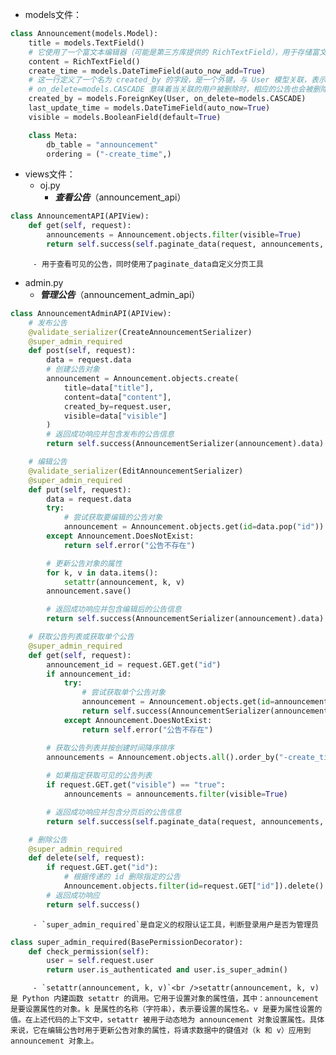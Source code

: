 - models文件：
```python
class Announcement(models.Model):
    title = models.TextField()
    # 它使用了一个富文本编辑器（可能是第三方库提供的 RichTextField），用于存储富文本内容，通常是 HTML。
    content = RichTextField()
    create_time = models.DateTimeField(auto_now_add=True)
    # 这一行定义了一个名为 created_by 的字段，是一个外键，与 User 模型关联，表示这个公告是由哪个用户创建的。
    # on_delete=models.CASCADE 意味着当关联的用户被删除时，相应的公告也会被删除。
    created_by = models.ForeignKey(User, on_delete=models.CASCADE)
    last_update_time = models.DateTimeField(auto_now=True)
    visible = models.BooleanField(default=True)

    class Meta:
        db_table = "announcement"
        ordering = ("-create_time",)
```

- views文件：
   - oj.py
      - **_查看公告_**（announcement_api）
```python
class AnnouncementAPI(APIView):
    def get(self, request):
        announcements = Announcement.objects.filter(visible=True)
        return self.success(self.paginate_data(request, announcements, AnnouncementSerializer))

```

         - 用于查看可见的公告，同时使用了paginate_data自定义分页工具
   - admin.py
      - **_管理公告_**（announcement_admin_api）
```python
class AnnouncementAdminAPI(APIView):
    # 发布公告
    @validate_serializer(CreateAnnouncementSerializer)
    @super_admin_required
    def post(self, request):
        data = request.data
        # 创建公告对象
        announcement = Announcement.objects.create(
            title=data["title"],
            content=data["content"],
            created_by=request.user,
            visible=data["visible"]
        )
        # 返回成功响应并包含发布的公告信息
        return self.success(AnnouncementSerializer(announcement).data)

    # 编辑公告
    @validate_serializer(EditAnnouncementSerializer)
    @super_admin_required
    def put(self, request):
        data = request.data
        try:
            # 尝试获取要编辑的公告对象
            announcement = Announcement.objects.get(id=data.pop("id"))
        except Announcement.DoesNotExist:
            return self.error("公告不存在")

        # 更新公告对象的属性
        for k, v in data.items():
            setattr(announcement, k, v)
        announcement.save()

        # 返回成功响应并包含编辑后的公告信息
        return self.success(AnnouncementSerializer(announcement).data)

    # 获取公告列表或获取单个公告
    @super_admin_required
    def get(self, request):
        announcement_id = request.GET.get("id")
        if announcement_id:
            try:
                # 尝试获取单个公告对象
                announcement = Announcement.objects.get(id=announcement_id)
                return self.success(AnnouncementSerializer(announcement).data)
            except Announcement.DoesNotExist:
                return self.error("公告不存在")

        # 获取公告列表并按创建时间降序排序
        announcements = Announcement.objects.all().order_by("-create_time")
        
        # 如果指定获取可见的公告列表
        if request.GET.get("visible") == "true":
            announcements = announcements.filter(visible=True)

        # 返回成功响应并包含分页后的公告信息
        return self.success(self.paginate_data(request, announcements, AnnouncementSerializer))

    # 删除公告
    @super_admin_required
    def delete(self, request):
        if request.GET.get("id"):
            # 根据传递的 id 删除指定的公告
            Announcement.objects.filter(id=request.GET["id"]).delete()
        # 返回成功响应
        return self.success()

```

         - `super_admin_required`是自定义的权限认证工具，判断登录用户是否为管理员
```python
class super_admin_required(BasePermissionDecorator):
    def check_permission(self):
        user = self.request.user
        return user.is_authenticated and user.is_super_admin()

```

         - `setattr(announcement, k, v)`<br />setattr(announcement, k, v) 是 Python 内建函数 setattr 的调用。它用于设置对象的属性值，其中：announcement 是要设置属性的对象。k 是属性的名称（字符串），表示要设置的属性名。v 是要为属性设置的值。在上述代码的上下文中，setattr 被用于动态地为 announcement 对象设置属性。具体来说，它在编辑公告时用于更新公告对象的属性，将请求数据中的键值对（k 和 v）应用到 announcement 对象上。
